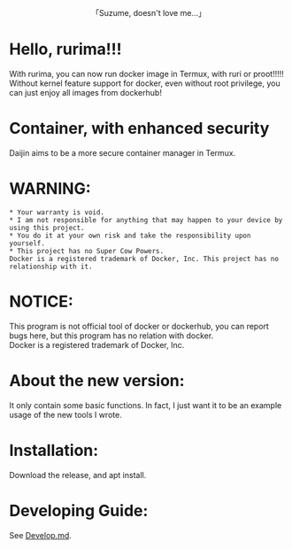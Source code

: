 <p align="center">「Suzume, doesn't love me...」</p>

# Hello, rurima!!!
With rurima, you can now run docker image in Termux, with ruri or proot!!!!!          
Without kernel feature support for docker, even without root privilege, you can just enjoy all images from dockerhub!      
# Container, with enhanced security
Daijin aims to be a more secure container manager in Termux.      
# WARNING:      
```
* Your warranty is void.
* I am not responsible for anything that may happen to your device by using this project.
* You do it at your own risk and take the responsibility upon yourself.
* This project has no Super Cow Powers.
Docker is a registered trademark of Docker, Inc. This project has no relationship with it.
```
# NOTICE:
This program is not official tool of docker or dockerhub, you can report bugs here, but this program has no relation with docker.      
Docker is a registered trademark of Docker, Inc.      
# About the new version:
It only contain some basic functions. In fact, I just want it to be an example usage of the new tools I wrote.      
# Installation:
Download the release, and apt install.         
# Developing Guide:
See [Develop.md](https://github.com/Moe-hacker/daijin/blob/main/Develop.md).      
